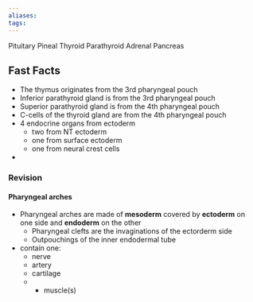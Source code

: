 ```yaml
---
aliases: 
tags: 
---
```




Pituitary
Pineal
Thyroid
Parathyroid
Adrenal
Pancreas


## Fast Facts

- The thymus originates from the 3rd pharyngeal pouch
- Inferior parathyroid gland is from the 3rd pharyngeal pouch
- Superior parathyroid gland is from the 4th pharyngeal pouch
- C-cells of the thyroid gland are from the 4th pharyngeal pouch
- 4 endocrine organs from ectoderm 
	- two from NT ectoderm
	- one from surface ectoderm
	- one from neural crest cells
- 


### Revision
#### Pharyngeal arches
- Pharyngeal arches are made of **mesoderm** covered by **ectoderm** on one side and **endoderm** on the other
	- Pharyngeal clefts are the invaginations of the ectorderm side
	- Outpouchings of the inner endodermal tube
- contain one:
	- nerve
	- artery
	- cartilage
	- + muscle(s)